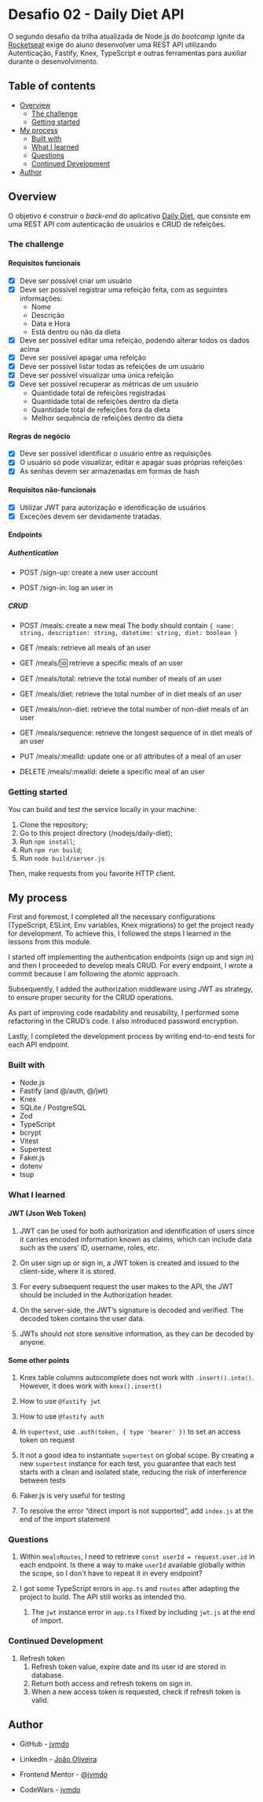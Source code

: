 # Desafio 02 - Daily Diet API

O segundo desafio da trilha atualizada de Node.js do *bootcamp* Ignite da [Rocketseat](https://www.rocketseat.com.br/) exige do aluno desenvolver uma REST API utilizando Autenticação, Fastify, Knex, TypeScript e outras ferramentas para auxiliar durante o desenvolvimento.

## Table of contents

- [Overview](#overview)
  - [The challenge](#the-challenge)
  - [Getting started](#getting-started)
- [My process](#my-process)
  - [Built with](#built-with)
  - [What I learned](#what-i-learned)
  - [Questions](#questions)
  - [Continued Development](#continued-development)
- [Author](#author)

## Overview

O objetivo é construir o *back-end* do aplicativo [Daily Diet](https://www.figma.com/community/file/1218573349379609244), que consiste em uma REST API com autenticação de usuários e CRUD de refeições.

### The challenge

#### Requisitos funcionais

- [x] Deve ser possível criar um usuário
- [x] Deve ser possível registrar uma refeição feita, com as seguintes informações:
  - Nome
  - Descrição
  - Data e Hora
  - Está dentro ou não da dieta
- [x] Deve ser possível editar uma refeição, podendo alterar todos os dados acima
- [x] Deve ser possível apagar uma refeição
- [x] Deve ser possível listar todas as refeições de um usuário
- [x] Deve ser possível visualizar uma única refeição
- [x] Deve ser possível recuperar as métricas de um usuário
  - Quantidade total de refeições registradas
  - Quantidade total de refeições dentro da dieta
  - Quantidade total de refeições fora da dieta
  - Melhor sequência de refeições dentro da dieta

#### Regras de negócio

- [x] Deve ser possível identificar o usuário entre as requisições
- [x] O usuário só pode visualizar, editar e apagar suas próprias refeições
- [x] As senhas devem ser armazenadas em formas de hash

#### Requisitos não-funcionais

- [x] Utilizar JWT para autorização e identificação de usuários
- [x] Exceções devem ser devidamente tratadas.

#### Endpoints

##### Authentication

- POST /sign-up: create a new user account

- POST /sign-in: log an user in

##### CRUD

- POST /meals: create a new meal
  The body should contain `{ name: string, description: string, datetime: string, diet: boolean }`

- GET /meals: retrieve all meals of an user

- GET /meals/:id: retrieve a specific meals of an user

- GET /meals/total: retrieve the total number of meals of an user

- GET /meals/diet: retrieve the total number of in diet meals of an user

- GET /meals/non-diet: retrieve the total number of non-diet meals of an user

- GET /meals/sequence: retrieve the longest sequence of in diet meals of an user

- PUT /meals/:mealId: update one or all attributes of a meal of an user

- DELETE /meals/:mealId: delete a specific meal of an user

### Getting started

You can build and test the service locally in your machine:

1. Clone the repository;
2. Go to this project directory (/nodejs/daily-diet);
3. Run `npm install`;
4. Run `npm run build`;
5. Run `node build/server.js`

Then, make requests from you favorite HTTP client.

## My process

First and foremost, I completed all the necessary configurations (TypeScript, ESLint, Env variables, Knex migrations) to get the project ready for development. To achieve this, I followed the steps I learned in the lessons from this module.

I started off implementing the authentication endpoints (sign up and sign in) and then I proceeded to develop meals CRUD. For every endpoint, I wrote a commit because I am following the atomic approach.

Subsequently, I added the authorization middleware using JWT as strategy, to ensure proper security for the CRUD operations.

As part of improving code readability and reusability, I performed some refactoring in the CRUD’s code. I also introduced password encryption.

Lastly, I completed the development process by writing end-to-end tests for each API endpoint.

### Built with

- Node.js
- Fastify (and @/auth, @/jwt)
- Knex
- SQLite / PostgreSQL
- Zod
- TypeScript
- bcrypt
- Vitest
- Supertest
- Faker.js
- dotenv
- tsup

### What I learned

#### JWT (Json Web Token)

1. JWT can be used for both authorization and identification of users since it carries encoded information known as claims, which can include data such as the users’ ID, username, roles, etc.

2. On user sign up or sign in, a JWT token is created and issued to the client-side, where it is stored.

3. For every subsequent request the user makes to the API, the JWT should be included in the Authorization header.

4. On the server-side, the JWT’s signature is decoded and verified. The decoded token contains the user data.

5. JWTs should not store sensitive information, as they can be decoded by anyone.

#### Some other points

1. Knex table columns autocomplete does not work with `.insert().into()`. However, it does work with `knex().insert()`

2. How to use `@fastify jwt`

3. How to use `@fastify auth`

4. In `supertest`, use `.auth(token, { type 'bearer' })` to set an access token on request

5. It not a good idea to instantiate `supertest` on global scope. By creating a new `supertest` instance for each test, you guarantee that each test starts with a clean and isolated state, reducing the risk of interference between tests

6. Faker.js is very useful for testing

7. To resolve the error “direct import is not supported”, add `index.js` at the end of the import statement

### Questions

1. Within `mealsRoutes`, I need to retrieve `const userId = request.user.id` in each endpoint. Is there a way to make `userId` available globally within the scope, so I don't have to repeat it in every endpoint?

2. I got some TypeScript errors in `app.ts` and `routes` after adapting the project to build. The API still works as intended tho.
    1. The `jwt` instance error in `app.ts` I fixed by including `jwt.js` at the end of import.

### Continued Development

1. Refresh token
    1. Refresh token value, expire date and its user id are stored in database.
    2. Return both access and refresh tokens on sign in.
    3. When a new access token is requested, check if refresh token is valid.

## Author

- GitHub - [jvmdo](https://github.com/jvmdo)

- LinkedIn - [João Oliveira](https://www.linkedin.com/in/de-oliveira-joao/)

- Frontend Mentor - [@jvmdo](https://www.frontendmentor.io/profile/jvmdo)

- CodeWars - [jvmdo](https://www.codewars.com/users/jvmdo)
